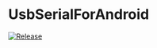 # UsbSerialForAndroid

[![Release](https://jitpack.io/v/me.zongren/UsbSerialForAndroid.svg)](https://jitpack.io/#me.zongren/UsbSerialForAndroid)
